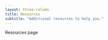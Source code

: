 ```yaml
---
layout: three-column
title: Resources
subtitle: "Additional resources to help you."
---
```

Resources page